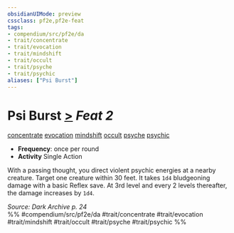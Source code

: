 ```yaml
---
obsidianUIMode: preview
cssclass: pf2e,pf2e-feat
tags:
- compendium/src/pf2e/da
- trait/concentrate
- trait/evocation
- trait/mindshift
- trait/occult
- trait/psyche
- trait/psychic
aliases: ["Psi Burst"]
---
```

# Psi Burst  [>](../../Rules/core-rulebook/chapter-9-playing-the-game.md#Actions "Single Action") *Feat 2*  
[concentrate](../../Rules/traits/concentrate.md)  [evocation](../../Rules/traits/evocation.md)  [mindshift](../../Rules/traits/mindshift-da.md)  [occult](../../Rules/traits/occult.md)  [psyche](../../Rules/traits/psyche-da.md)  [psychic](../../Rules/traits/psychic-da.md)  

- **Frequency**: once per round
- **Activity** Single Action

With a passing thought, you direct violent psychic energies at a nearby creature. Target one creature within 30 feet. It takes `1d4` bludgeoning damage with a basic Reflex save. At 3rd level and every 2 levels thereafter, the damage increases by `1d4`.

*Source: Dark Archive p. 24*  
%% #compendium/src/pf2e/da #trait/concentrate #trait/evocation #trait/mindshift #trait/occult #trait/psyche #trait/psychic %%